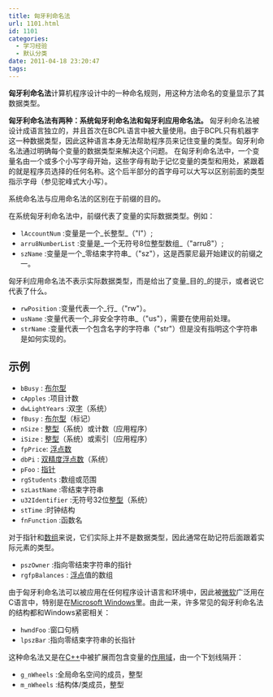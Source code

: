 ```yaml
---
title: 匈牙利命名法
url: 1101.html
id: 1101
categories:
  - 学习经验
  - 默认分类
date: 2011-04-18 23:20:47
tags:
---
```


**匈牙利命名法**计算机程序设计中的一种命名规则，用这种方法命名的变量显示了其数据类型。  
  
**匈牙利命名法有两种：系统匈牙利命名法和匈牙利应用命名法。** 匈牙利命名法被设计成语言独立的，并且首次在BCPL语言中被大量使用。由于BCPL只有机器字这一种数据类型，因此这种语言本身无法帮助程序员来记住变量的类型。匈牙利命名法通过明确每个变量的数据类型来解决这个问题。 在匈牙利命名法中，一个变量名由一个或多个小写字母开始，这些字母有助于记忆变量的类型和用处，紧跟着的就是程序员选择的任何名称。这个后半部分的首字母可以大写以区别前面的类型指示字母（参见驼峰式大小写）。  
  
系统命名法与应用命名法的区别在于前缀的目的。  
  
在系统匈牙利命名法中，前缀代表了变量的实际数据类型。例如：

*   `lAccountNum` :变量是一个_长整型_（"l"）;
*   `arru8NumberList` :变量是_一个无符号8位整型数组_（"arru8"）;
*   `szName` :变量是一个_零结束字符串_（"sz"），这是西蒙尼最开始建议的前缀之一。

匈牙利应用命名法不表示实际数据类型，而是给出了变量_目的_的提示，或者说它代表了什么。

*   `rwPosition` :变量代表一个_行_（"rw"）。
*   `usName` :变量代表一个_非安全字符串_（"us"），需要在使用前处理。
*   `strName` :变量代表一个包含名字的字符串（"str"）但是没有指明这个字符串是如何实现的。

示例
--

*   `bBusy` : [布尔型](http://zh.wikipedia.org/wiki/%E5%B8%83%E5%B0%94%E5%9E%8B)
*   `cApples` :项目计数
*   `dwLightYears` :双[字](http://zh.wikipedia.org/wiki/%E5%AD%97_(%E8%AE%A1%E7%AE%97%E6%9C%BA) "字 (计算机)")（系统）
*   `fBusy` : [布尔型](http://zh.wikipedia.org/wiki/%E5%B8%83%E5%B0%94%E5%9E%8B)（标记）
*   `nSize` : [整型](http://zh.wikipedia.org/wiki/%E6%95%B4%E5%9E%8B "整型")（系统）或计数（应用程序）
*   `iSize` : [整型](http://zh.wikipedia.org/wiki/%E6%95%B4%E5%9E%8B "整型")（系统）或索引（应用程序）
*   `fpPrice`: [浮点数](http://zh.wikipedia.org/wiki/%E6%B5%AE%E7%82%B9%E6%95%B0)
*   `dbPi` : [双精度浮点数](http://zh.wikipedia.org/wiki/%E9%9B%99%E5%80%8D%E7%B2%BE%E7%A2%BA%E6%B5%AE%E9%BB%9E%E6%95%B8 "双倍精确浮点数")（系统）
*   `pFoo` : [指针](http://zh.wikipedia.org/wiki/%E6%8C%87%E9%92%88)
*   `rgStudents` :数组或范围
*   `szLastName` :零结束字符串
*   `u32Identifier` :无符号32位[整型](http://zh.wikipedia.org/wiki/%E6%95%B4%E5%9E%8B "整型")（系统）
*   `stTime` :时钟结构
*   `fnFunction` :函数名

对于指针和[数组](http://zh.wikipedia.org/wiki/%E6%95%B0%E7%BB%84)来说，它们实际上并不是数据类型，因此通常在助记符后面跟着实际元素的类型。

*   `pszOwner` :指向零结束字符串的指针
*   `rgfpBalances` : [浮点](http://zh.wikipedia.org/wiki/%E6%B5%AE%E7%82%B9%E6%95%B0 "浮点数")值的数组

由于匈牙利命名法可以被应用在任何程序设计语言和环境中，因此被[微软](http://zh.wikipedia.org/wiki/%E5%BE%AE%E8%BD%AF)广泛用在C语言中，特别是在[Microsoft Windows](http://zh.wikipedia.org/wiki/Microsoft_Windows)里。由此一来，许多常见的匈牙利命名法的结构都和Windows紧密相关：

*   `hwndFoo` :窗口句柄
*   `lpszBar` :指向零结束字符串的长指针

这种命名法又是在[C++](http://zh.wikipedia.org/wiki/C%2B%2B)中被扩展而包含变量的[作用域](http://zh.wikipedia.org/wiki/%E4%BD%9C%E7%94%A8%E5%9F%9F)，由一个下划线隔开：

*   `g_nWheels` :全局命名空间的成员，整型
*   `m_nWheels` :结构体/类成员，整型